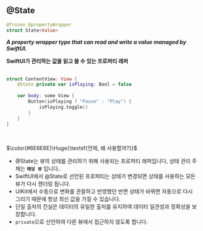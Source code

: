 ## @State


```Swift
@frozen @propertyWrapper 
struct State<Value>
```
  **_A property wrapper type that can read and write a value managed by SwiftUI._**

  **SwiftUI가 관리하는 값을 읽고 쓸 수 있는 프로퍼티 래퍼**
<br>
<br>

```Swift
struct ContentView: View {
	@State private var isPlaying: Bool = false
	
	var body: some View {
		Button(isPlaying ? "Pause" : "Play") {
			isPlaying.toggle()
		}
	}
}
```
<br>

$\color{#6E6E6E}\Huge{\textsf{언제, 왜 사용할까?}}$

- @State는 뷰의 상태를 관리하기 위해 사용되는 프로퍼티 래퍼입니다, 상태 관리 주체는 **`해당 뷰`** 입니다..
- SwiftUI에서 @State로 선언된 프로퍼티는 상태가 변경되면 상태를 사용하는 모든 뷰가 다시 렌더링 됩니다.
- UIKit에서 수동으로 변화를 관찰하고 반영했던 반면 상태가 바뀌면 자동으로 다시 그리기 때문에 항상 최신 값을 가질 수 있습니다.
- 단일 출처의 진실은 데이터의 유일한 출처를 유지하여 데이터 일관성과 정확성을 보장합니다.
- `private`으로 선언하여 다른 뷰에서 접근하지 않도록 합니다. 
